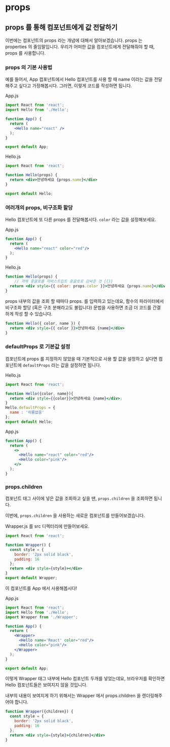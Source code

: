 # props

## props 를 통해 컴포넌트에게 값 전달하기

이번에는 컴포넌트의 props 라는 개념에 대해서 알아보겠습니다. props 는 properties 의 줄임말입니다. 우리가 어떠한 값을 컴포넌트에게 전달해줘야 할 때, props 를 사용합니다.

### props 의 기본 사용법

예를 들어서, App 컴포넌트에서 Hello 컴포넌트를 사용 할 때 name 이라는 값을 전달해주고 싶다고 가정해봅시다. 그러면, 이렇게 코드를 작성하면 됩니다.

App.js

```jsx
import React from 'react';
import Hello from './Hello';

function App() {
  return (
    <Hello name="react" />
  );
}

export default App;
```

Hello.js

```jsx
import React from 'react';

function Hello(props) {
  return <div>안녕하세요 {props.name}</div>
}

export default Hello;
```

### **여러개의 props, 비구조화 할당**

Hello 컴포넌트에 또 다른 props 를 전달해봅시다. `color` 라는 값을 설정해보세요.

App.js

```jsx
function App() {
  return (
    <Hello name="react" color="red"/>
  );
}
```

Hello.js

```jsx
function Hello(props) {
	// 객체 중괄호를 자바스트립트 중괄호로 감싸준 것 {{}}
  return <div style={{ color: props.color }}>안녕하세요 {props.name}</div>
}
```

props 내부의 값을 조회 할 때마다 props. 를 입력하고 있는데요, 함수의 파라미터에서 비구조화 할당 (혹은 구조 분해라고도 불립니다) 문법을 사용하면 조금 더 코드를 간결하게 작성 할 수 있습니다.

```jsx
function Hello({ color, name }) {
  return <div style={{ color }}>안녕하세요 {name}</div>
}
```

### **defaultProps 로 기본값 설정**

컴포넌트에 props 를 지정하지 않았을 때 기본적으로 사용 할 값을 설정하고 싶다면 컴포넌트에 `defaultProps` 라는 값을 설정하면 됩니다.

Hello.js

```jsx
import React from 'react';

function Hello({color, name}){
  return <div style={{color}}>안녕하세요 {name}</div>;
}
Hello.defaultProps = {
  name : '이름없음'
};
export default Hello;
```

App.js

```jsx
function App() {
  return (
    <>
      <Hello name="react" color="red"/>
      <Hello color="pink"/>
    </>
  );
}
```

### **props.children**

컴포넌트 태그 사이에 넣은 값을 조회하고 싶을 땐, `props.children` 을 조회하면 됩니다.

이번에, `props.children` 을 사용하는 새로운 컴포넌트를 만들어보겠습니다.

Wrapper.js 를 src 디렉터리에 만들어보세요.

```jsx
import React from 'react';

function Wrapper() {
  const style = {
    border: '2px solid black',
    padding: 16
  };
  return <div style={style}></div>
}
export default Wrapper;
```

이 컴포넌트를 App 에서 사용해봅시다!

App.js

```jsx
import React from 'react';
import Hello from './Hello';
import Wrapper from './Wrapper';

function App() {
  return (
    <Wrapper>
      <Hello name='React' color="red"/>
      <Hello color="pink"/>
    </Wrapper>
  );
}

export default App;
```

이렇게 Wrapper 태그 내부에 Hello 컴포넌트 두개를 넣었는데요, 브라우저를 확인하면 Hello 컴포넌트들은 보여지지 않을 것입니다.

내부의 내용이 보여지게 하기 위해서는 Wrapper 에서 props.children 을 렌더링해주어야 합니다.

```jsx
function Wrapper({children}) {
  const style = {
    border: '2px solid black',
    padding: 16
  };
  return <div style={style}>{children}</div>
}
```

